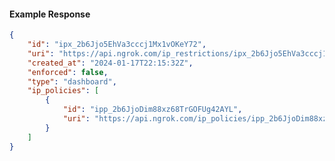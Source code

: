 <!-- Code generated for API Clients. DO NOT EDIT. -->

#### Example Response

```json
{
	"id": "ipx_2b6Jjo5EhVa3cccj1Mx1vOKeY72",
	"uri": "https://api.ngrok.com/ip_restrictions/ipx_2b6Jjo5EhVa3cccj1Mx1vOKeY72",
	"created_at": "2024-01-17T22:15:32Z",
	"enforced": false,
	"type": "dashboard",
	"ip_policies": [
		{
			"id": "ipp_2b6JjoDim88xz68TrGOFUg42AYL",
			"uri": "https://api.ngrok.com/ip_policies/ipp_2b6JjoDim88xz68TrGOFUg42AYL"
		}
	]
}
```
